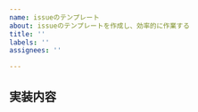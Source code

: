 ```yaml
---
name: issueのテンプレート
about: issueのテンプレートを作成し、効率的に作業する
title: ''
labels: ''
assignees: ''

---
```


## 実装内容

